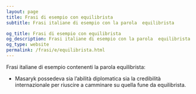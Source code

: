 ```yaml
---
layout: page
title: Frasi di esempio con equilibrista 
subtitle: Frasi italiane di esempio con la parola  equilibrista

og_title: Frasi di esempio con equilibrista 
og_description: Frasi italiane di esempio con la parola  equilibrista
og_type: website
permalink: /frasi/e/equilibrista.html
---
```


Frasi italiane di esempio contenenti la parola equilibrista:


- Masaryk possedeva sia l’abilità diplomatica sia la credibilità internazionale per riuscire a camminare su quella fune da equilibrista.
